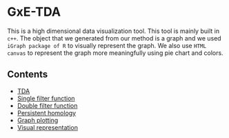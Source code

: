 GxE-TDA
=======

This is a high dimensional data visualization tool. This tool is mainly built in `c++`. The object that we generated from our method is a graph and we used `iGraph package of R` to visually represent the graph. We also use `HTML canvas` to represent the graph more meaningfully using pie chart and colors.

## Contents
- [TDA](#TDA)
- [Single filter function](#single_filter_function)
- [Double filter function](#double_filter_function)
- [Persistent homology](#persistent_homology)
- [Graph plotting](#graph_plotting)
- [Visual representation](#visual_representation)



